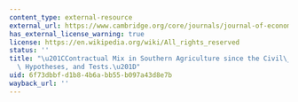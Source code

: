 ```yaml
---
content_type: external-resource
external_url: https://www.cambridge.org/core/journals/journal-of-economic-history/article/abs/contractual-mix-in-southern-agriculture-since-the-civil-war-facts-hypotheses-and-tests/7649D54A3353D41032A9C0ACA363561F
has_external_license_warning: true
license: https://en.wikipedia.org/wiki/All_rights_reserved
status: ''
title: "\u201CContractual Mix in Southern Agriculture since the Civil\_War: Facts,\
  \ Hypotheses, and Tests.\u201D"
uid: 6f73dbbf-d1b8-4b6a-bb55-b097a43d8e7b
wayback_url: ''
---
```

